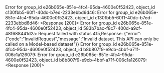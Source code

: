 Error for group_id e26b065e-851e-4fc4-95da-4600e0f52423, object_id c130fbb5-60f1-40dc-b7ed-2233ebbd6d46: Error for group_id e26b065e-851e-4fc4-95da-4600e0f52423, object_id c130fbb5-60f1-40dc-b7ed-2233ebbd6d46: <Response [200]>
Error for group_id e26b065e-851e-4fc4-95da-4600e0f52423, object_id 583b7bac-f8c7-400d-a9cf-48f688441d2a: Request failed with status 415,Response: {"error":{"code":"InvalidRequest","message":"Invalid dataset. This API can only be called on a Model-based dataset"}}
Error for group_id e26b065e-851e-4fc4-95da-4600e0f52423, object_id b8b807f9-e9cb-4bbf-a71f-006c1a126079: Error for group_id e26b065e-851e-4fc4-95da-4600e0f52423, object_id b8b807f9-e9cb-4bbf-a71f-006c1a126079: <Response [200]>
